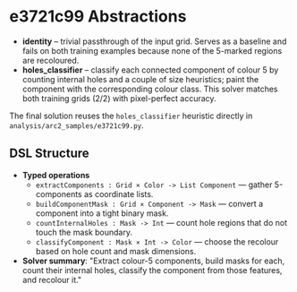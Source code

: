 # e3721c99 Abstractions

- **identity** – trivial passthrough of the input grid. Serves as a baseline and fails on both training examples because none of the 5-marked regions are recoloured.
- **holes_classifier** – classify each connected component of colour 5 by counting internal holes and a couple of size heuristics; paint the component with the corresponding colour class. This solver matches both training grids (2/2) with pixel-perfect accuracy.

The final solution reuses the `holes_classifier` heuristic directly in `analysis/arc2_samples/e3721c99.py`.

## DSL Structure
- **Typed operations**
  - `extractComponents : Grid × Color -> List Component` — gather 5-components as coordinate lists.
  - `buildComponentMask : Grid × Component -> Mask` — convert a component into a tight binary mask.
  - `countInternalHoles : Mask -> Int` — count hole regions that do not touch the mask boundary.
  - `classifyComponent : Mask × Int -> Color` — choose the recolour based on hole count and mask dimensions.
- **Solver summary**: "Extract colour-5 components, build masks for each, count their internal holes, classify the component from those features, and recolour it."
